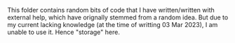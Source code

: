 This folder contains random bits of code that I have written/written with external help, which have orignally stemmed from a random idea. But due to my current lacking knowledge (at the time of writting 03 Mar 2023), I am unable to use it. Hence "storage" here. 